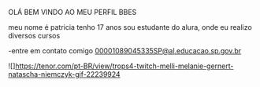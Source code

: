OLÁ BEM VINDO AO MEU PERFIL BBES

 meu nome é patricia 
 tenho 17 anos 
 sou estudante do alura, onde eu realizo diversos cursos 

 -entre em contato comigo 
 00001089045335SP@al.educacao.sp.gov.br

![]https://tenor.com/pt-BR/view/trops4-twitch-melli-melanie-gernert-natascha-niemczyk-gif-22239924
